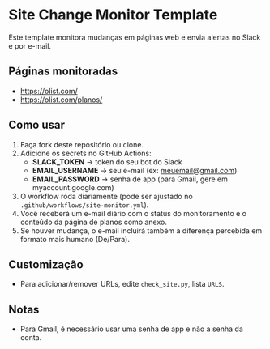 # Site Change Monitor Template

Este template monitora mudanças em páginas web e envia alertas no Slack e por e-mail.

## Páginas monitoradas

- https://olist.com/
- https://olist.com/planos/

## Como usar

1. Faça fork deste repositório ou clone.
2. Adicione os secrets no GitHub Actions:
    - **SLACK_TOKEN** → token do seu bot do Slack
    - **EMAIL_USERNAME** → seu e-mail (ex: meuemail@gmail.com)
    - **EMAIL_PASSWORD** → senha de app (para Gmail, gere em myaccount.google.com)
3. O workflow roda diariamente (pode ser ajustado no `.github/workflows/site-monitor.yml`).
4. Você receberá um e-mail diário com o status do monitoramento e o conteúdo da página de planos como anexo.
5. Se houver mudança, o e-mail incluirá também a diferença percebida em formato mais humano (De/Para).

## Customização

- Para adicionar/remover URLs, edite `check_site.py`, lista `URLS`.

## Notas

- Para Gmail, é necessário usar uma senha de app e não a senha da conta.